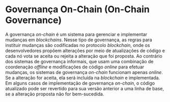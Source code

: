 # Governança On-Chain (On-Chain Governance)

A governança _on-chain_ é um sistema para gerenciar e implementar mudanças em _blockchains_. Nesse tipo de governança, as regras para instituir mudanças são codificadas no protocolo _blockchain_, onde os desenvolvedores propõem alterações por meio de atualizações de código e cada nó vota se aceita ou rejeita a alteração que foi proposta. Ao contrário dos sistemas de governança informais, que usam uma combinação de coordenação _offline_ e modificações de código _online_ para efetuar mudanças, os sistemas de governança _on-chain_ funcionam apenas _online_. Se a alteração for aceita, ela será incluída na _blockchain_ e implementada. Em alguns casos de implementação de governança _on-chain_, o código atualizado pode ser revertido para sua versão anterior a uma linha de base, se a alteração proposta não for bem-sucedida.
